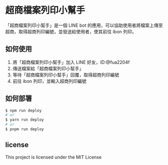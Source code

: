 # 超商檔案列印小幫手

「超商檔案列印小幫手」是一個 LINE bot 的應用，可以協助使用者將檔案上傳至超商，取得超商列印編號，並發送給使用者，使其前往 ibon 列印。

## 如何使用

1. 將「超商檔案列印小幫手」加入 LINE 好友，ID:@fua2204f
2. 傳送檔案給「超商檔案列印小幫手」
3. 等待「超商檔案列印小幫手」回覆，取得超商列印編號
4. 前往 ibon 列印，並輸入超商列印編號

## 如何部署

```sh
$ npm run deploy
# or
$ yarn run deploy
# or
$ pnpm run deploy
```

## license

This project is licensed under the MIT License